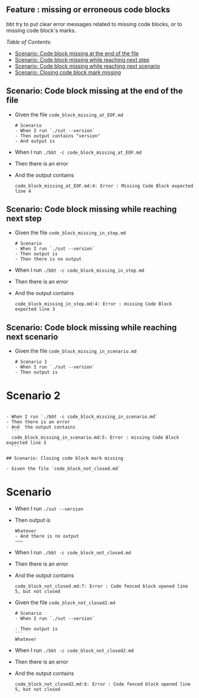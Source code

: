 <!-- omit from toc -->
## Feature : missing or erroneous code blocks

bbt try to put clear error messages related to missing code blocks, or to missing code block's marks.

_Table of Contents:_
- [Scenario: Code block missing at the end of the file](#scenario-code-block-missing-at-the-end-of-the-file)
- [Scenario: Code block missing while reaching next step](#scenario-code-block-missing-while-reaching-next-step)
- [Scenario: Code block missing while reaching next scenario](#scenario-code-block-missing-while-reaching-next-scenario)
- [Scenario: Closing code block mark missing](#scenario-closing-code-block-mark-missing)

## Scenario: Code block missing at the end of the file

- Given the file `code_block_missing_at_EOF.md`
  ~~~
  # Scenario
  - When I run `./sut --version`
  - Then output contains "version"
  - And output is
  ~~~

- When I run `./bbt -c code_block_missing_at_EOF.md`
- Then there is an error 
- And  the output contains 
  ```
  code_block_missing_at_EOF.md:4: Error : Missing Code Block expected line 4
  ```

## Scenario: Code block missing while reaching next step

- Given the file `code_block_missing_in_step.md`
  ~~~
  # Scenario
  - When I run `./sut --version`
  - Then output is
  - Then there is no output
  ~~~

- When I run `./bbt -c code_block_missing_in_step.md`
- Then there is an error 
- And  the output contains 
  ```
  code_block_missing_in_step.md:4: Error : missing Code Block expected line 3
  ```

## Scenario: Code block missing while reaching next scenario

- Given the file `code_block_missing_in_scenario.md`
  ~~~
  # Scenario 1
  - When I run `./sut --version`
  - Then output is

# Scenario 2
  ~~~

  - When I run `./bbt -c code_block_missing_in_scenario.md`
  - Then there is an error 
  - And  the output contains 
    ```
    code_block_missing_in_scenario.md:5: Error : missing Code Block expected line 3
    ```

  ## Scenario: Closing code block mark missing 

  - Given the file `code_block_not_closed.md`
  ~~~

# Scenario
- When I run `./sut --version`
- Then output is
  ```
  Whatever
  - And there is no output
  ~~~

- When I run `./bbt -c code_block_not_closed.md`
- Then there is an error 
- And  the output contains 
  ```
  code_block_not_closed.md:7: Error : Code fenced block opened line 5, but not closed
  ```

- Given the file `code_block_not_closed2.md`
  ~~~
  # Scenario
  - When I run `./sut --version`

  - Then output is
  ```
  Whatever
  ~~~

- When I run `./bbt -c code_block_not_closed2.md`
- Then there is an error 
- And  the output contains 
  ```
  code_block_not_closed2.md:6: Error : Code fenced block opened line 5, but not closed
  ```

